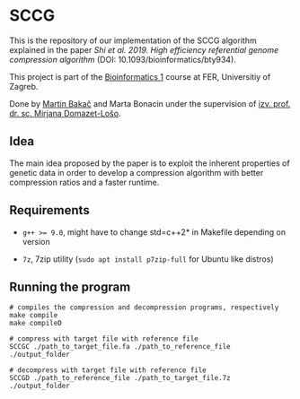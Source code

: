 # SCCG

This is the repository of our implementation of the SCCG algorithm explained in the paper *Shi et al. 2019. High efficiency referential genome compression algorithm*
(DOI: 10.1093/bioinformatics/bty934).

This project is part of the [Bioinformatics 1](https://www.fer.unizg.hr/en/course/enbio1) course at FER, Universitiy of Zagreb. 

Done by [Martin Bakač](https://www.martinbakac.from.hr/) and Marta Bonacin under the supervision of [izv. prof. dr. sc. Mirjana Domazet-Lošo](https://www.fer.unizg.hr/en/mirjana.domazet-loso).

## Idea

The main idea proposed by the paper is to exploit the inherent properties of genetic data in order to develop a compression algorithm with better compression ratios and a faster runtime.

## Requirements

 - `g++ >= 9.0`, might have to change std=c++2* in Makefile depending on version

 - `7z`, 7zip utility (`sudo apt install p7zip-full` for Ubuntu like distros)

## Running the program

```
# compiles the compression and decompression programs, respectively
make compile
make compileD

# compress with target file with reference file
SCCGC ./path_to_target_file.fa ./path_to_reference_file ./output_folder

# decompress with target file with reference file
SCCGD ./path_to_reference_file ./path_to_target_file.7z ./output_folder
```


